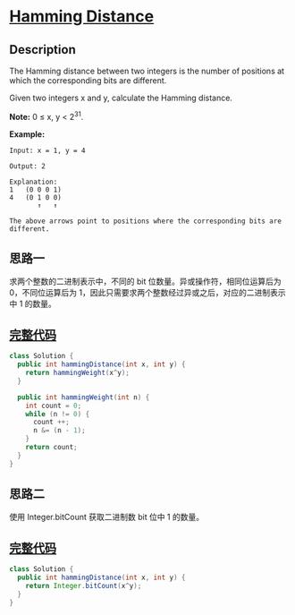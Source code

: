# [Hamming Distance][title]

## Description

The Hamming distance between two integers is the number of positions at which the corresponding bits are different.

Given two integers x and y, calculate the Hamming distance.

**Note:**
0 ≤ x, y < 2<sup>31</sup>.

**Example:**

```
Input: x = 1, y = 4

Output: 2

Explanation:
1   (0 0 0 1)
4   (0 1 0 0)
       ↑   ↑

The above arrows point to positions where the corresponding bits are different.
```

## 思路一

求两个整数的二进制表示中，不同的 bit 位数量。异或操作符，相同位运算后为 0，不同位运算后为 1，因此只需要求两个整数经过异或之后，对应的二进制表示中 1 的数量。

## [完整代码][src]

```java
class Solution {
  public int hammingDistance(int x, int y) {
    return hammingWeight(x^y);
  }

  public int hammingWeight(int n) {
    int count = 0;
    while (n != 0) {
      count ++;
      n &= (n - 1);
    }
    return count;
  }
}
```

## 思路二

使用 Integer.bitCount 获取二进制数 bit 位中 1 的数量。

## [完整代码][src2]

```java
class Solution {
  public int hammingDistance(int x, int y) {
    return Integer.bitCount(x^y);
  }
}
```

[title]: https://leetcode.com/problems/hamming-distance
[src]: https://github.com/andavid/leetcode-java/blob/master/src/com/andavid/leetcode/_461/Solution.java
[src2]: https://github.com/andavid/leetcode-java/blob/master/src/com/andavid/leetcode/_461/Solution2.java
